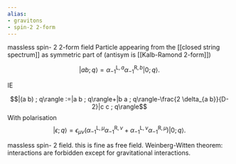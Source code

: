 ```yaml
---
alias: 
- gravitons
- spin-2 2-form
---
```

massless spin- 2 2-form field
Particle appearing from the [[closed string spectrum]] as symmetric part of (antisym is [[Kalb-Ramond 2-form]])

$$
|a b ; q\rangle=\alpha_{-1}^{\mathrm{L}, a} \alpha_{-1}^{\mathrm{R}, b}|0 ; q\rangle .
$$

IE

$$|(a b) ; q\rangle :=|a b ; q\rangle+|b a ; q\rangle-\frac{2 \delta_{a b}}{D-2}|c c ; q\rangle$$
With polarisation
$$
|\epsilon ; q\rangle=\epsilon_{\mu \nu}\left(\alpha_{-1}^{\mathrm{L}, \mu} \alpha_{-1}^{\mathrm{R}, \nu}+\alpha_{-1}^{\mathrm{L}, \nu} \alpha_{-1}^{\mathrm{R}, \mu}\right)|0 ; q\rangle .
$$

massless spin- 2 field. this is fine as free field.
Weinberg-Witten theorem: interactions are forbidden except for gravitational interactions. 